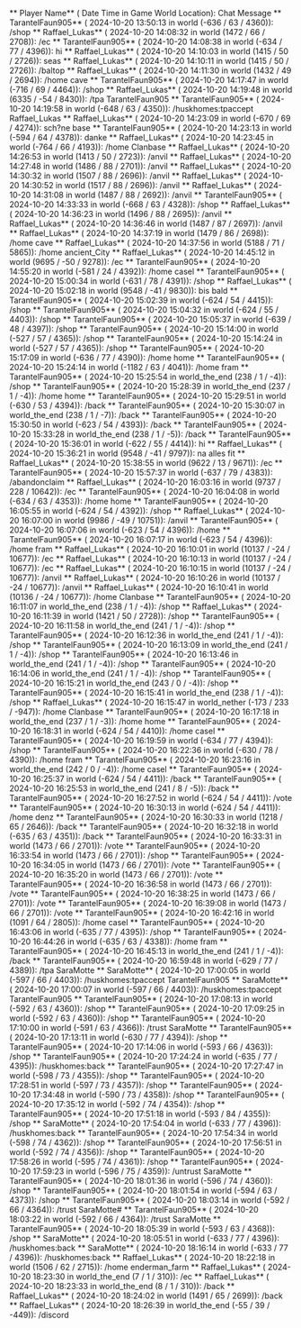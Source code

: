 ** Player Name** ( Date  Time in  Game World Location):  Chat Message
** TarantelFaun905** ( 2024-10-20  13:50:13 in  world (-636 / 63 / 4360)): /shop
** Raffael_Lukas** ( 2024-10-20  14:08:32 in  world (1472 / 66 / 2708)): /ec
** TarantelFaun905** ( 2024-10-20  14:08:38 in  world (-634 / 77 / 4396)): hi
** Raffael_Lukas** ( 2024-10-20  14:10:03 in  world (1415 / 50 / 2726)): seas
** Raffael_Lukas** ( 2024-10-20  14:10:11 in  world (1415 / 50 / 2726)): /baltop
** Raffael_Lukas** ( 2024-10-20  14:11:30 in  world (1432 / 49 / 2694)): /home cave
** TarantelFaun905** ( 2024-10-20  14:17:47 in  world (-716 / 69 / 4464)): /shop
** Raffael_Lukas** ( 2024-10-20  14:19:48 in  world (6335 / -54 / 8430)): /tpa TarantelFaun905
** TarantelFaun905** ( 2024-10-20  14:19:58 in  world (-648 / 63 / 4350)): /huskhomes:tpaccept Raffael_Lukas
** Raffael_Lukas** ( 2024-10-20  14:23:09 in  world (-670 / 69 / 4274)): sch?ne base
** TarantelFaun905** ( 2024-10-20  14:23:13 in  world (-594 / 64 / 4378)): danke
** Raffael_Lukas** ( 2024-10-20  14:23:45 in  world (-764 / 66 / 4193)): /home Clanbase
** Raffael_Lukas** ( 2024-10-20  14:26:53 in  world (1413 / 50 / 2723)): /anvil
** Raffael_Lukas** ( 2024-10-20  14:27:48 in  world (1486 / 88 / 2701)): /anvil
** Raffael_Lukas** ( 2024-10-20  14:30:32 in  world (1507 / 88 / 2696)): /anvil
** Raffael_Lukas** ( 2024-10-20  14:30:52 in  world (1517 / 88 / 2696)): /anvil
** Raffael_Lukas** ( 2024-10-20  14:31:08 in  world (1487 / 88 / 2692)): /anvil
** TarantelFaun905** ( 2024-10-20  14:33:33 in  world (-668 / 63 / 4328)): /shop
** Raffael_Lukas** ( 2024-10-20  14:36:23 in  world (1496 / 88 / 2695)): /anvil
** Raffael_Lukas** ( 2024-10-20  14:36:46 in  world (1487 / 87 / 2697)): /anvil
** Raffael_Lukas** ( 2024-10-20  14:37:19 in  world (1479 / 86 / 2698)): /home cave
** Raffael_Lukas** ( 2024-10-20  14:37:56 in  world (5188 / 71 / 5865)): /home ancient_City
** Raffael_Lukas** ( 2024-10-20  14:45:12 in  world (9695 / -50 / 9278)): /ec
** TarantelFaun905** ( 2024-10-20  14:55:20 in  world (-581 / 24 / 4392)): /home casel
** TarantelFaun905** ( 2024-10-20  15:00:34 in  world (-631 / 78 / 4391)): /shop
** Raffael_Lukas** ( 2024-10-20  15:02:18 in  world (9548 / -41 / 9830)): bis bald
** TarantelFaun905** ( 2024-10-20  15:02:39 in  world (-624 / 54 / 4415)): /shop
** TarantelFaun905** ( 2024-10-20  15:04:32 in  world (-624 / 55 / 4403)): /shop
** TarantelFaun905** ( 2024-10-20  15:05:37 in  world (-639 / 48 / 4397)): /shop
** TarantelFaun905** ( 2024-10-20  15:14:00 in  world (-527 / 57 / 4365)): /shop
** TarantelFaun905** ( 2024-10-20  15:14:24 in  world (-527 / 57 / 4365)): /shop
** TarantelFaun905** ( 2024-10-20  15:17:09 in  world (-636 / 77 / 4390)): /home home
** TarantelFaun905** ( 2024-10-20  15:24:14 in  world (-1182 / 63 / 4041)): /home fram
** TarantelFaun905** ( 2024-10-20  15:25:54 in  world_the_end (238 / 1 / -4)): /shop
** TarantelFaun905** ( 2024-10-20  15:28:39 in  world_the_end (237 / 1 / -4)): /home home
** TarantelFaun905** ( 2024-10-20  15:29:51 in  world (-630 / 53 / 4394)): /back
** TarantelFaun905** ( 2024-10-20  15:30:07 in  world_the_end (238 / 1 / -7)): /back
** TarantelFaun905** ( 2024-10-20  15:30:50 in  world (-623 / 54 / 4393)): /back
** TarantelFaun905** ( 2024-10-20  15:33:28 in  world_the_end (238 / 1 / -5)): /back
** TarantelFaun905** ( 2024-10-20  15:36:01 in  world (-622 / 55 / 4414)): hi
** Raffael_Lukas** ( 2024-10-20  15:36:21 in  world (9548 / -41 / 9797)): na alles fit
** Raffael_Lukas** ( 2024-10-20  15:38:55 in  world (9622 / 13 / 9671)): /ec
** TarantelFaun905** ( 2024-10-20  15:57:37 in  world (-637 / 79 / 4383)): /abandonclaim
** Raffael_Lukas** ( 2024-10-20  16:03:16 in  world (9737 / 228 / 10642)): /ec
** TarantelFaun905** ( 2024-10-20  16:04:08 in  world (-634 / 63 / 4353)): /home home
** TarantelFaun905** ( 2024-10-20  16:05:55 in  world (-624 / 54 / 4392)): /shop
** Raffael_Lukas** ( 2024-10-20  16:07:00 in  world (9986 / -49 / 10751)): /anvil
** TarantelFaun905** ( 2024-10-20  16:07:06 in  world (-623 / 54 / 4396)): /home
** TarantelFaun905** ( 2024-10-20  16:07:17 in  world (-623 / 54 / 4396)): /home fram
** Raffael_Lukas** ( 2024-10-20  16:10:01 in  world (10137 / -24 / 10677)): /ec
** Raffael_Lukas** ( 2024-10-20  16:10:13 in  world (10137 / -24 / 10677)): /ec
** Raffael_Lukas** ( 2024-10-20  16:10:15 in  world (10137 / -24 / 10677)): /anvil
** Raffael_Lukas** ( 2024-10-20  16:10:26 in  world (10137 / -24 / 10677)): /anvil
** Raffael_Lukas** ( 2024-10-20  16:10:41 in  world (10136 / -24 / 10677)): /home Clanbase
** TarantelFaun905** ( 2024-10-20  16:11:07 in  world_the_end (238 / 1 / -4)): /shop
** Raffael_Lukas** ( 2024-10-20  16:11:39 in  world (1421 / 50 / 2728)): /shop
** TarantelFaun905** ( 2024-10-20  16:11:58 in  world_the_end (241 / 1 / -4)): /shop
** TarantelFaun905** ( 2024-10-20  16:12:36 in  world_the_end (241 / 1 / -4)): /shop
** TarantelFaun905** ( 2024-10-20  16:13:09 in  world_the_end (241 / 1 / -4)): /shop
** TarantelFaun905** ( 2024-10-20  16:13:46 in  world_the_end (241 / 1 / -4)): /shop
** TarantelFaun905** ( 2024-10-20  16:14:06 in  world_the_end (241 / 1 / -4)): /shop
** TarantelFaun905** ( 2024-10-20  16:15:21 in  world_the_end (243 / 0 / -4)): /shop
** TarantelFaun905** ( 2024-10-20  16:15:41 in  world_the_end (238 / 1 / -4)): /shop
** Raffael_Lukas** ( 2024-10-20  16:15:47 in  world_nether (-173 / 233 / -947)): /home Clanbase
** TarantelFaun905** ( 2024-10-20  16:17:18 in  world_the_end (237 / 1 / -3)): /home home
** TarantelFaun905** ( 2024-10-20  16:18:31 in  world (-624 / 54 / 4410)): /home casel
** TarantelFaun905** ( 2024-10-20  16:19:59 in  world (-634 / 77 / 4394)): /shop
** TarantelFaun905** ( 2024-10-20  16:22:36 in  world (-630 / 78 / 4390)): /home fram
** TarantelFaun905** ( 2024-10-20  16:23:16 in  world_the_end (242 / 0 / -4)): /home casel
** TarantelFaun905** ( 2024-10-20  16:25:37 in  world (-624 / 54 / 4411)): /back
** TarantelFaun905** ( 2024-10-20  16:25:53 in  world_the_end (241 / 8 / -5)): /back
** TarantelFaun905** ( 2024-10-20  16:27:52 in  world (-624 / 54 / 4411)): /vote
** TarantelFaun905** ( 2024-10-20  16:30:13 in  world (-624 / 54 / 4411)): /home denz
** TarantelFaun905** ( 2024-10-20  16:30:33 in  world (1218 / 65 / 2646)): /back
** TarantelFaun905** ( 2024-10-20  16:32:18 in  world (-635 / 63 / 4351)): /back
** TarantelFaun905** ( 2024-10-20  16:33:31 in  world (1473 / 66 / 2701)): /vote
** TarantelFaun905** ( 2024-10-20  16:33:54 in  world (1473 / 66 / 2701)): /shop
** TarantelFaun905** ( 2024-10-20  16:34:05 in  world (1473 / 66 / 2701)): /vote
** TarantelFaun905** ( 2024-10-20  16:35:20 in  world (1473 / 66 / 2701)): /vote
** TarantelFaun905** ( 2024-10-20  16:36:58 in  world (1473 / 66 / 2701)): /vote
** TarantelFaun905** ( 2024-10-20  16:38:25 in  world (1473 / 66 / 2701)): /vote
** TarantelFaun905** ( 2024-10-20  16:39:08 in  world (1473 / 66 / 2701)): /vote
** TarantelFaun905** ( 2024-10-20  16:42:16 in  world (1091 / 64 / 2805)): /home casel
** TarantelFaun905** ( 2024-10-20  16:43:06 in  world (-635 / 77 / 4395)): /shop
** TarantelFaun905** ( 2024-10-20  16:44:26 in  world (-635 / 63 / 4338)): /home fram
** TarantelFaun905** ( 2024-10-20  16:45:13 in  world_the_end (241 / 1 / -4)): /back
** TarantelFaun905** ( 2024-10-20  16:59:48 in  world (-629 / 77 / 4389)): /tpa SaraMotte
** SaraMotte** ( 2024-10-20  17:00:05 in  world (-597 / 66 / 4403)): /huskhomes:tpaccept TarantelFaun905
** SaraMotte** ( 2024-10-20  17:00:07 in  world (-597 / 66 / 4403)): /huskhomes:tpaccept TarantelFaun905
** TarantelFaun905** ( 2024-10-20  17:08:13 in  world (-592 / 63 / 4360)): /shop
** TarantelFaun905** ( 2024-10-20  17:09:25 in  world (-592 / 63 / 4360)): /shop
** TarantelFaun905** ( 2024-10-20  17:10:00 in  world (-591 / 63 / 4366)): /trust SaraMotte
** TarantelFaun905** ( 2024-10-20  17:13:11 in  world (-630 / 77 / 4394)): /shop
** TarantelFaun905** ( 2024-10-20  17:14:06 in  world (-593 / 66 / 4363)): /shop
** TarantelFaun905** ( 2024-10-20  17:24:24 in  world (-635 / 77 / 4395)): /huskhomes:back
** TarantelFaun905** ( 2024-10-20  17:27:47 in  world (-598 / 73 / 4355)): /shop
** TarantelFaun905** ( 2024-10-20  17:28:51 in  world (-597 / 73 / 4357)): /shop
** TarantelFaun905** ( 2024-10-20  17:34:48 in  world (-590 / 73 / 4358)): /shop
** TarantelFaun905** ( 2024-10-20  17:35:12 in  world (-592 / 74 / 4354)): /shop
** TarantelFaun905** ( 2024-10-20  17:51:18 in  world (-593 / 84 / 4355)): /shop
** SaraMotte** ( 2024-10-20  17:54:04 in  world (-633 / 77 / 4396)): /huskhomes:back
** TarantelFaun905** ( 2024-10-20  17:54:34 in  world (-598 / 74 / 4362)): /shop
** TarantelFaun905** ( 2024-10-20  17:56:51 in  world (-592 / 74 / 4356)): /shop
** TarantelFaun905** ( 2024-10-20  17:58:26 in  world (-595 / 74 / 4361)): /shop
** TarantelFaun905** ( 2024-10-20  17:59:23 in  world (-596 / 75 / 4359)): /untrust SaraMotte
** TarantelFaun905** ( 2024-10-20  18:01:36 in  world (-596 / 74 / 4360)): /shop
** TarantelFaun905** ( 2024-10-20  18:01:54 in  world (-594 / 63 / 4373)): /shop
** TarantelFaun905** ( 2024-10-20  18:03:14 in  world (-592 / 66 / 4364)): /trust SaraMotte#
** TarantelFaun905** ( 2024-10-20  18:03:22 in  world (-592 / 66 / 4364)): /trust SaraMotte
** TarantelFaun905** ( 2024-10-20  18:05:39 in  world (-593 / 63 / 4368)): /shop
** SaraMotte** ( 2024-10-20  18:05:51 in  world (-633 / 77 / 4396)): /huskhomes:back
** SaraMotte** ( 2024-10-20  18:16:14 in  world (-633 / 77 / 4396)): /huskhomes:back
** Raffael_Lukas** ( 2024-10-20  18:22:18 in  world (1506 / 62 / 2715)): /home enderman_farm
** Raffael_Lukas** ( 2024-10-20  18:23:30 in  world_the_end (7 / 1 / 310)): /ec
** Raffael_Lukas** ( 2024-10-20  18:23:33 in  world_the_end (8 / 1 / 310)): /back
** Raffael_Lukas** ( 2024-10-20  18:24:02 in  world (1491 / 65 / 2699)): /back
** Raffael_Lukas** ( 2024-10-20  18:26:39 in  world_the_end (-55 / 39 / -449)): /discord
